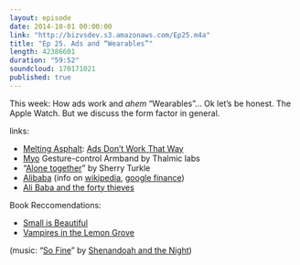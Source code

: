 ```yaml
---
layout: episode
date: 2014-10-01 00:00:00
link: "http://bizvsdev.s3.amazonaws.com/Ep25.m4a"
title: "Ep 25. Ads and “Wearables”"
length: 42386601
duration: "59:52"
soundcloud: 170171021
published: true
---
```


This week: How ads work and *ahem* “Wearables”… Ok let’s be honest. The Apple Watch. But we discuss the form factor in general.

links:

- [Melting Asphalt](http://www.meltingasphalt.com): [Ads Don’t Work That Way](http://www.meltingasphalt.com/ads-dont-work-that-way/)
- [Myo](https://www.thalmic.com/en/myo/) Gesture-control Armband by Thalmic labs
- “[Alone together](http://www.alonetogetherbook.com)” by Sherry Turkle
- [Alibaba](http://www.alibaba.com) (info on [wikipedia](http://en.wikipedia.org/wiki/Alibaba_Group), [google finance](https://www.google.com/finance?q=NYSE:BABA))
- [Ali Baba and the forty thieves](http://en.wikipedia.org/wiki/Ali_Baba)

Book Reccomendations:

- [Small is Beautiful](http://www.amazon.co.uk/Small-Is-Beautiful-Economics-Mattered/dp/0099225611)
- [Vampires in the Lemon Grove](http://www.amazon.com/Vampires-Lemon-Grove-Stories-Contemporaries/dp/0307947475)

(music: “[So Fine](http://shenandoahandthenight.com/track/so-fine)” by [Shenandoah and the Night](http://shenandoahandthenight.com))
